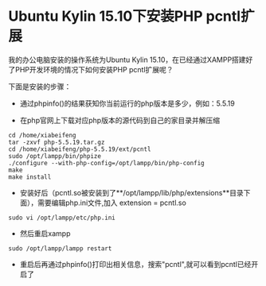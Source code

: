 # Ubuntu Kylin 15.10下安装PHP pcntl扩展

我的办公电脑安装的操作系统为Ubuntu Kylin 15.10，在已经通过XAMPP搭建好了PHP开发环境的情况下如何安装PHP pcntl扩展呢？

下面是安装的步骤：

* 通过phpinfo()的结果获知你当前运行的php版本是多少，例如：5.5.19

* 在php官网上下载对应php版本的源代码到自己的家目录并解压缩

<pre><code>cd /home/xiabeifeng
tar -zxvf php-5.5.19.tar.gz
cd /home/xiabeifeng/php-5.5.19/ext/pcntl
sudo /opt/lampp/bin/phpize
./configure --with-php-config=/opt/lampp/bin/php-config
make
make install
</code></pre>
  
* 安装好后（pcntl.so被安装到了**/opt/lampp/lib/php/extensions**目录下面），需要编辑php.ini文件,加入 extension = pcntl.so

<pre><code>sudo vi /opt/lampp/etc/php.ini</code></pre>
 
* 然后重启xampp
  
<pre><code>sudo /opt/lampp/lampp restart</code></pre>

* 重启后再通过phpinfo()打印出相关信息，搜索"pcntl",就可以看到pcntl已经开启了
